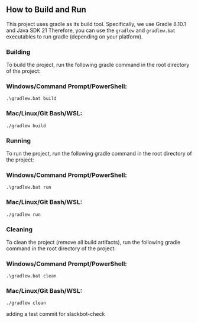 ## How to Build and Run

This project uses gradle as its build tool. Specifically, we use Gradle 8.10.1 and Java SDK 21
Therefore, you can use the `gradlew` and `gradlew.bat` executables to run gradle (depending on your platform).

### Building
To build the project, run the following gradle command in the root directory of the project:

### Windows/Command Prompt/PowerShell:
`.\gradlew.bat build`

### Mac/Linux/Git Bash/WSL:
`./gradlew build`

### Running
To run the project, run the following gradle command in the root directory of the project:  

### Windows/Command Prompt/PowerShell:
`.\gradlew.bat run`

### Mac/Linux/Git Bash/WSL:
`./gradlew run`

### Cleaning
To clean the project (remove all build artifacts), run the following gradle command in the root directory of the project:

### Windows/Command Prompt/PowerShell:
`.\gradlew.bat clean`

### Mac/Linux/Git Bash/WSL:
`./gradlew clean`

adding a test commit for slackbot-check
